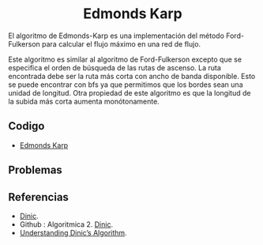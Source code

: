 <h1 align="center"> Edmonds Karp </h1>
El algoritmo de Edmonds-Karp es una implementación del método Ford-Fulkerson para calcular el flujo máximo en una red de flujo.


Este algoritmo es similar al algoritmo de Ford-Fulkerson excepto que se especifica el orden de búsqueda de las rutas de ascenso. La ruta encontrada debe ser la ruta más corta con ancho de banda disponible. Esto se puede encontrar con bfs ya que permitimos que los bordes sean una unidad de longitud. Otra propiedad de este algoritmo es que la longitud de la subida más corta aumenta monótonamente.

## Codigo

* [Edmonds Karp](https://github.com/HugoAlejandro2002/Algoritmos-y-Estructuras-de-Datos/blob/main/Algoritmos/Teoria%20de%20Grafos/Dinic/dinic.cpp)

## Problemas

## Referencias 

* [Dinic](https://es.wikipedia.org/wiki/Algoritmo_de_Dinic).  
* Github : Algoritmica 2. [Dinic](https://github.com/PaulLandaeta/algoritmica2/tree/master/contenido/Teoria%20de%20Grafos/Dinic).
* [Understanding Dinic’s Algorithm](https://medium.com/smucs/understanding-dinics-algorithm-ebf892e66227).
